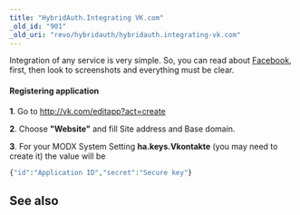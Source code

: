 ```yaml
---
title: "HybridAuth.Integrating VK.com"
_old_id: "901"
_old_uri: "revo/hybridauth/hybridauth.integrating-vk.com"
---
```


Integration of any service is very simple. So, you can read about [Facebook](http://rtfm.modx.com/display/ADDON/HybridAuth.Integrating+Google), first, then look to screenshots and everything must be clear.

#### Registering application

**1**. Go to <http://vk.com/editapp?act=create>

**2**. Choose **"Website"** and fill Site address and Base domain.

**3**. For your MODX System Setting **ha.keys.Vkontakte** (you may need to create it) the value will be

``` php 
{"id":"Application ID","secret":"Secure key"}
```

## See also